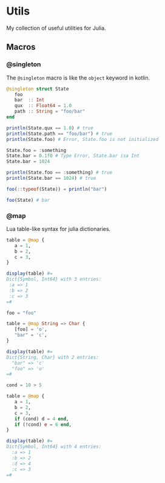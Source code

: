 # Utils

My collection of useful utilities for Julia.

## Macros

### @singleton

The `@singleton` macro is like the `object` keyword in kotlin.

```julia
@singleton struct State
   foo
   bar  :: Int
   qux  :: Float64 = 1.0
   path :: String = "foo/bar"
end

println(State.qux == 1.0) # true
println(State.path == "foo/bar") # true
println(State.foo) # Error, State.foo is not initialized

State.foo = :something
State.bar = 0.1f0 # Type Error, State.bar isa Int
State.bar = 1024

println(State.foo == :something) # true
println(State.bar == 1024) # true

foo(::typeof(State)) = println("bar")

foo(State) # bar
```

### @map

Lua table-like syntax for julia dictionaries.

```julia
table = @map {
   a = 1,
   b = 2,
   c = 3,
}

display(table) #=
Dict{Symbol, Int64} with 3 entries:
 :a => 1
 :b => 2
 :c => 3
=#

foo = "foo"

table = @map String => Char {
   [foo] = 'o',
   "bar" = 'c',
}

display(table) #=
Dict{String, Char} with 2 entries:
  "bar" => 'c'
  "foo" => 'o'
=#

cond = 10 > 5

table = @map {
   a = 1,
   b = 2,
   c = 3,
   if (cond) d = 4 end,
   if (!cond) e = 6 end,
}

display(table) #=
Dict{Symbol, Int64} with 4 entries:
  :a => 1
  :b => 2
  :d => 4
  :c => 3
=#

```